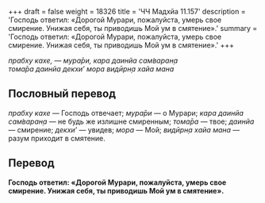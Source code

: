 +++
draft = false
weight = 18326
title = 'ЧЧ Мадхйа 11.157'
description = 'Господь ответил: «Дорогой Мурари, пожалуйста, умерь свое смирение. Унижая себя, ты приводишь Мой ум в смятение».'
summary = 'Господь ответил: «Дорогой Мурари, пожалуйста, умерь свое смирение. Унижая себя, ты приводишь Мой ум в смятение».'
+++

_прабху кахе, — мура̄ри, кара даинйа сам̇варан̣а  
тома̄ра даинйа декхи’ мора видӣрн̣а хайа мана_

## Пословный перевод

_прабху_ _кахе_ — Господь отвечает; _мура̄ри_ — о Мурари; _кара_ _даинйа_ _сам̇варан̣а_ — не будь же излишне смиренным; _тома̄ра_ — твое; _даинйа_ — смирение; _декхи’_ — увидев; _мора_ — Мой; _видӣрн̣а_ _хайа_ _мана_ — разум приходит в смятение.

## Перевод

**Господь ответил: «Дорогой Мурари, пожалуйста, умерь свое смирение. Унижая себя, ты приводишь Мой ум в смятение».**
